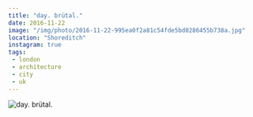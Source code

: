 ```yaml
---
title: "day. brütal."
date: 2016-11-22
image: "/img/photo/2016-11-22-995ea0f2a81c54fde5bd0286455b738a.jpg"
location: "Shoreditch"
instagram: true
tags:
 - london
 - architecture
 - city
 - uk
---
```


![day. brütal.](/img/photo/2016-11-22-995ea0f2a81c54fde5bd0286455b738a.jpg)

